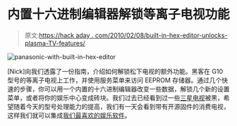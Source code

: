 # 内置十六进制编辑器解锁等离子电视功能

> 原文:[https://hack aday . com/2010/02/08/built-in-hex-editor-unlocks-plasma-TV-features/](https://hackaday.com/2010/02/08/built-in-hex-editor-unlocks-plasma-tv-features/)

![](../Images/1505edf6a0fa0d3920dc6753422f242c.png "panasonic-with-built-in-hex-editor")

[Nick]向我们透露了一份指南，介绍如何解锁松下电视的额外功能。黑客在 G10 型号的等离子电视上工作，并使用服务菜单来访问 EEPROM 存储器。通过几个快速的步骤，你可以用一个内置的十六进制编辑器改变一些数据，解锁几个新的设置菜单，或者将你的娱乐中心变成砖块。我们过去已经看到过一些[三星电视](http://hackaday.com/2009/10/18/samsung-tv-firmware-hacking/)被黑，希望随着今天的型号处理能力的提高，我们有一天会看到带有开源固件的消费电视，这样我们就可以集成[我们最喜欢的娱乐软件](http://hackaday.com/2009/10/30/xbmc-running-on-arm/)。